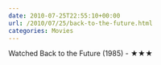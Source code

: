 ```yaml
---
date: 2010-07-25T22:55:10+00:00
url: /2010/07/25/back-to-the-future.html
categories: Movies
---
```

Watched Back to the Future (1985) - ★★★




